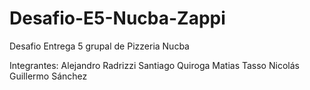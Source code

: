 # Desafio-E5-Nucba-Zappi
Desafio Entrega 5 grupal de Pizzeria Nucba

Integrantes:
Alejandro Radrizzi
Santiago Quiroga
Matias Tasso
Nicolás Guillermo Sánchez
